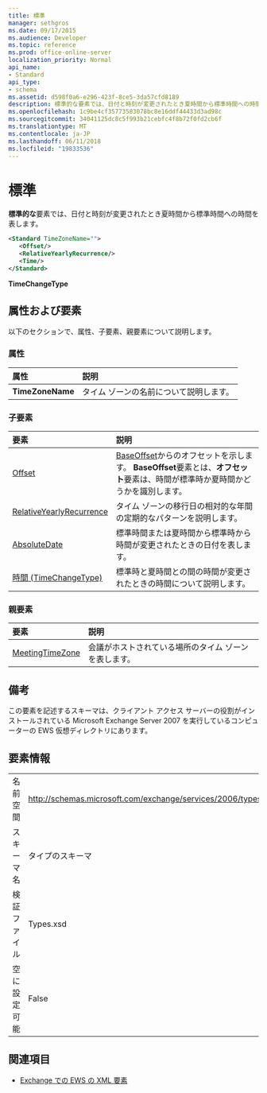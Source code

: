 ```yaml
---
title: 標準
manager: sethgros
ms.date: 09/17/2015
ms.audience: Developer
ms.topic: reference
ms.prod: office-online-server
localization_priority: Normal
api_name:
- Standard
api_type:
- schema
ms.assetid: d598f0a6-e296-423f-8ce5-3da57cfd8189
description: 標準的な要素では、日付と時刻が変更されたとき夏時間から標準時間への時間を表します。
ms.openlocfilehash: 1c9be4cf35773583078bc8e16ddf44433d3ad98c
ms.sourcegitcommit: 34041125dc8c5f993b21cebfc4f8b72f0fd2cb6f
ms.translationtype: MT
ms.contentlocale: ja-JP
ms.lasthandoff: 06/11/2018
ms.locfileid: "19833536"
---
```

# <a name="standard"></a>標準

**標準的な**要素では、日付と時刻が変更されたとき夏時間から標準時間への時間を表します。 
  
```xml
<Standard TimeZoneName="">
   <Offset/>
   <RelativeYearlyRecurrence/>
   <Time/>
</Standard>
```

 **TimeChangeType**
## <a name="attributes-and-elements"></a>属性および要素

以下のセクションで、属性、子要素、親要素について説明します。
  
### <a name="attributes"></a>属性

|**属性**|**説明**|
|:-----|:-----|
|**TimeZoneName** <br/> |タイム ゾーンの名前について説明します。  <br/> |
   
### <a name="child-elements"></a>子要素

|**要素**|**説明**|
|:-----|:-----|
|[Offset](offset.md) <br/> |[BaseOffset](baseoffset.md)からのオフセットを示します。 **BaseOffset**要素とは、**オフセット**要素は、時間が標準時か夏時間かどうかを識別します。  <br/> |
|[RelativeYearlyRecurrence](relativeyearlyrecurrence.md) <br/> |タイム ゾーンの移行日の相対的な年間の定期的なパターンを説明します。  <br/> |
|[AbsoluteDate](absolutedate.md) <br/> |標準時間または夏時間から標準時から時間が変更されたときの日付を表します。  <br/> |
|[時間 (TimeChangeType)](time-timechangetype.md) <br/> |標準時と夏時間との間の時間が変更されたときの時間について説明します。  <br/> |
   
### <a name="parent-elements"></a>親要素

|**要素**|**説明**|
|:-----|:-----|
|[MeetingTimeZone](meetingtimezone.md) <br/> |会議がホストされている場所のタイム ゾーンを表します。  <br/> |
   
## <a name="remarks"></a>備考

この要素を記述するスキーマは、クライアント アクセス サーバーの役割がインストールされている Microsoft Exchange Server 2007 を実行しているコンピューターの EWS 仮想ディレクトリにあります。
  
## <a name="element-information"></a>要素情報

|||
|:-----|:-----|
|名前空間  <br/> |http://schemas.microsoft.com/exchange/services/2006/types  <br/> |
|スキーマ名  <br/> |タイプのスキーマ  <br/> |
|検証ファイル  <br/> |Types.xsd  <br/> |
|空に設定可能  <br/> |False  <br/> |
   
## <a name="see-also"></a>関連項目



- [Exchange での EWS の XML 要素](ews-xml-elements-in-exchange.md)


